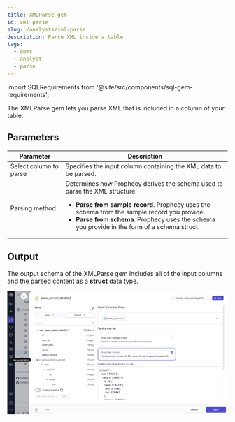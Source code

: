 ```yaml
---
title: XMLParse gem
id: xml-parse
slug: /analysts/xml-parse
description: Parse XML inside a table
tags:
  - gems
  - analyst
  - parse
---
```


import SQLRequirements from '@site/src/components/sql-gem-requirements';

<SQLRequirements
  execution_engine="SQL Warehouse"
  sql_package_name=""
  sql_package_version=""
/>

The XMLParse gem lets you parse XML that is included in a column of your table.

## Parameters

| Parameter              | Description                                                                                                                                                                                                                                                                                                    |
| ---------------------- | -------------------------------------------------------------------------------------------------------------------------------------------------------------------------------------------------------------------------------------------------------------------------------------------------------------- |
| Select column to parse | Specifies the input column containing the XML data to be parsed.                                                                                                                                                                                                                                               |
| Parsing method         | Determines how Prophecy derives the schema used to parse the XML structure.<ul class="table-list"><li>**Parse from sample record**. Prophecy uses the schema from the sample record you provide.</li><li>**Parse from schema**. Prophecy uses the schema you provide in the form of a schema struct.</li></ul> |

## Output

The output schema of the XMLParse gem includes all of the input columns and the parsed content as a **struct** data type.

![XMLParse](img/xml-parse.png)
